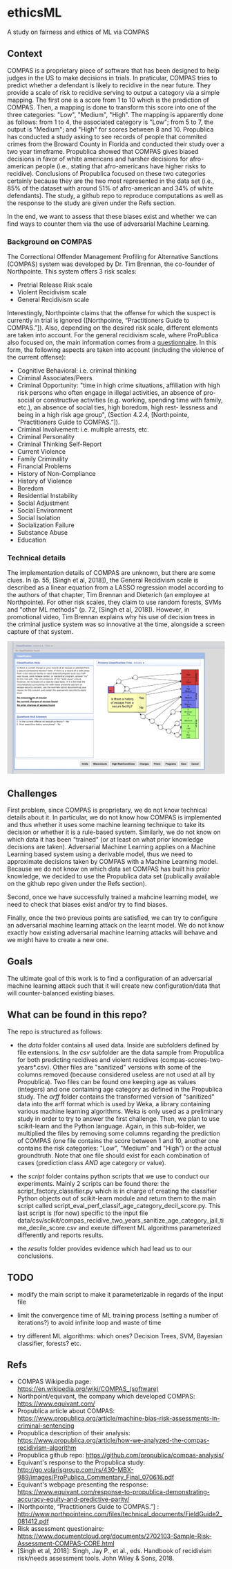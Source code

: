 # ethicsML
A study on fairness and ethics of ML via COMPAS

## Context
COMPAS is a proprietary piece of software that has been designed to help judges in the US to make decisions in trials.
In praticular, COMPAS tries to predict whether a defendant is likely to recidive in the near future.
They provide a scale of risk to recidive serving to output a category via a simple mapping.
The first one is a score from 1 to 10 which is the prediction of COMPAS.
Then, a mapping is done to transform this score into one of the three categories: "Low", "Medium", "High".
The mapping is apparently done as follows: from 1 to 4, the associated category is "Low"; from 5 to 7, the output is "Medium"; and "High" for scores between 8 and 10.
Propublica has conducted a study asking to see records of people that commited crimes from the Broward County in Florida and conducted their study over a two year timeframe.
Propublica showed that COMPAS gives biased decisions in favor of white americans and harsher decisions for afro-american people (i.e., stating that afro-americans have higher risks to recidive).
Conclusions of Propublica focused on these two categories certainly because they are the two most represented in the data set (i.e., 85% of the dataset with around 51% of afro-american and 34% of white defendants).
The study, a github repo to reproduce computations as well as the response to the study are given under the Refs section.

In the end, we want to assess that these biases exist and whether we can find ways to counter them via the use of adversarial Machine Learning.

### Background on COMPAS
The Correctional Offender Management Profiling for Alternative Sanctions (COMPAS) system was developed by Dr. Tim Brennan, the co-founder of Northpointe. This system offers 3 risk scales:

- Pretrial Release Risk scale
- Violent Recidivism scale
- General Recidivism scale

Interestingly, Northpointe claims that the offense for which the suspect is currently in trial is ignored ([Northpointe, “Practitioners Guide to COMPAS.”]). Also, depending on the desired risk scale, different elements are taken into account. For the general recidivism scale, where ProPublica also focused on, the main information comes from a [questionnaire](https://www.documentcloud.org/documents/2702103-Sample-Risk-Assessment-COMPAS-CORE.html). In this form, the following aspects are taken into account (including the violence of the current offense):

- Cognitive Behavioral: i.e. criminal thinking
- Criminal Associates/Peers
- Criminal Opportunity: "time in high crime situations, affiliation with high risk persons who often engage in illegal activities, an absence of pro-social or constructive activities (e.g. working, spending time with family, etc.), an absence of social ties, high boredom, high rest- lessness and being in a high risk age group", (Section 4.2.4, [Northpointe, “Practitioners Guide to COMPAS.”]).
- Criminal Involvement: i.e. multiple arrests, etc.
- Criminal Personality
- Criminal Thinking Self-Report
- Current Violence
- Family Criminality
- Financial Problems
- History of Non-Compliance
- History of Violence
- Boredom
- Residential Instability
- Social Adjustment
- Social Environment
- Social Isolation
- Socialization Failure
- Substance Abuse
- Education

### Technical details
The implementation details of COMPAS are unknown, but there are some clues. In (p. 55, [Singh et al, 2018]), the General Recidivism scale is described as a linear equation from a LASSO regression model according to the authors of that chapter, Tim Brennan and Dieterich (an employee at Northpointe). For other risk scales, they claim to use random forests, SVMs and "other ML methods"  (p. 72, [Singh et al, 2018]). However, in promotional video, Tim Brennan explains why his use of decision trees in the criminal justice system was so innovative at the time, alongside a screen capture of that system.

![compas_input.png](compas_input.png)

## Challenges
First problem, since COMPAS is proprietary, we do not know technical details about it.
In particular, we do not know how COMPAS is implemented and thus whether it uses some machine learning technique to take its decision or whether it is a rule-based system.
Similarly, we do not know on which data it has been "trained" (or at least on what prior knowledge decisions are taken).
Adversarial Machine Learning applies on a Machine Learning based system using a derivable model, thus we need to approximate decisions taken by COMPAS with a Machine Learning model.
Because we do not know on which data set COMPAS has built his prior knowledge, we decided to use the Propublica data set (publically available on the github repo given under the Refs section).

Second, once we have successfully trained a mahcine learning model, we need to check that biases exist and/or try to find biases.

Finally, once the two previous points are satisfied, we can try to configure an adversarial machine learning attack on the learnt model.
We do not know exactly how existing adversarial machine learning attacks will behave and we might have to create a new one.

## Goals

The ultimate goal of this work is to find a configuration of an adversarial machine learning attack such that it will create new configuration/data that will counter-balanced existing biases.

## What can be found in this repo?

The repo is structured as follows:
 - the _data_ folder contains all used data. Inside are subfolders defined by file extensions. In the _csv_ subfolder are the data sample from Propublica for both predicting recidives and violent recidives (compas-scores-two-years*.csv). Other files are "sanitized" versions with some of the columns removed (because considered useless are not used at all by Propublica). Two files can be found one keeping age as values (integers) and one containing age category as defined in the Propublica study. The _arff_ folder contains the transformed version of "sanitized" data into the arff format which is used by Weka, a library containing various machine learning algorithms. Weka is only used as a preliminary study in order to try to answer the first challenge. Then, we plan to use scikit-learn and the Python language. Again, in this sub-folder, we multiplied the files by removing some columns regarding the prediction of COMPAS (one file contains the score between 1 and 10, another one  contains the risk categories: "Low", "Medium" and "High") or the actual groundtruth. Note that one file should exist for each combination of cases (prediction class *AND* age category or value).

 - the _script_ folder contains python scripts that we use to conduct our experiments. Mainly 2 scripts can be found there: the script_factory_classifier.py which is in charge of creating the classifier Python objects out of scikit-learn module and return them to the main script called script_eval_perf_classif_age_category_decil_score.py. This last script is (for now) specific to the input file data/csv/scikit/compas_recidive_two_years_sanitize_age_category_jail_time_decile_score.csv and exeute different ML algorithms parameterized differently and reports results.

 - the _results_ folder provides evidence which had lead us to our conclusions.


## TODO

- modify the main script to make it parameterizable in regards of the input file

- limit the convergence time of ML training process (setting a number of iterations?) to avoid infinite loop and waste of time

<!--- adapt all scripts to their particular contexts: depending on the target class (decile score, text score or Propublica groundtruth of recidive) and to ML parameterization
-->

- try different ML algorithms: which ones? Decision Trees, SVM, Bayesian classifier, forests? etc.

## Refs
- COMPAS Wikipedia page: https://en.wikipedia.org/wiki/COMPAS_(software)
- Northpoint/equivant, the company which developed COMPAS: https://www.equivant.com/
- Propublica article about COMPAS: https://www.propublica.org/article/machine-bias-risk-assessments-in-criminal-sentencing
- Propublica description of their analysis: https://www.propublica.org/article/how-we-analyzed-the-compas-recidivism-algorithm
- Propublica github repo: https://github.com/propublica/compas-analysis/
- Equivant's response to the Propublica study: http://go.volarisgroup.com/rs/430-MBX-989/images/ProPublica_Commentary_Final_070616.pdf
- Equivant's webpage presenting the response: https://www.equivant.com/response-to-propublica-demonstrating-accuracy-equity-and-predictive-parity/
- [Northpointe, “Practitioners Guide to COMPAS.”] : http://www.northpointeinc.com/files/technical_documents/FieldGuide2_081412.pdf
- Risk assessment questionaire: https://www.documentcloud.org/documents/2702103-Sample-Risk-Assessment-COMPAS-CORE.html
- [Singh et al, 2018]: Singh, Jay P., et al., eds. Handbook of recidivism risk/needs assessment tools. John Wiley & Sons, 2018.
